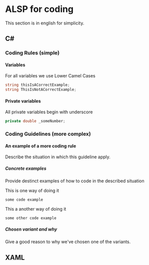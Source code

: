 # ALSP for coding
This section is in english for simplicity.
## C#

### Coding Rules (simple)

#### Variables
For all variables we use Lower Camel Cases

```cs
string thisIsACorrectExample;
string ThisIsNotACorrectExample;
```

#### Private variables
All private variables begin with underscore

```cs
private double _someNumber;
```

### Coding Guidelines (more complex)

#### An example of a more coding rule

Describe the situation in which this guideline apply.


##### Concrete examples

Provide destinct examples of how to code in the described situation


This is one way of doing it
```
some code example
```

This a another way of doing it
```
some other code example
```

##### Chosen variant and why
Give a good reason to why we've chosen one of the variants.

## XAML